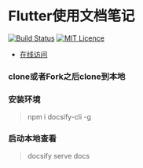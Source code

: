 # Flutter使用文档笔记

[![Build Status](https://travis-ci.org/nieyafei/flutter-note.svg?branch=master)](https://travis-ci.org/nieyafei/flutter-note)
[![MIT Licence](https://badges.frapsoft.com/os/mit/mit.svg?v=103)](https://opensource.org/licenses/mit-license.php)

- [在线访问](http://codehtml.cn/flutter-note/)

### clone或者Fork之后clone到本地

### 安装环境

> npm i docsify-cli -g

### 启动本地查看

> docsify serve docs